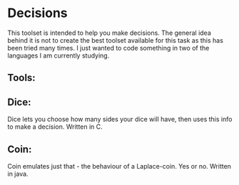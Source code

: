 Decisions
=========

This toolset is intended to help you make decisions.
The general idea behind it is not to create the best toolset available
for this task as this has been tried many times. I just wanted to code
something in two of the languages I am currently studying.

Tools:
------
Dice:
-----
Dice lets you choose how many sides your dice will have, then uses this
info to make a decision.
Written in C.

Coin:
-----
Coin emulates just that - the behaviour of a Laplace-coin. Yes or no.
Written in java.

